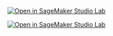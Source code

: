 
[![Open in SageMaker Studio Lab](https://zuoyuan.developer.studiolab.sagemaker.aws/studiolab.svg)](https://studiolab.sagemaker.aws)

[![Open in SageMaker Studio Lab](https://zuoyuan.developer.studiolab.sagemaker.aws/static/media/background.0636fa8f.gif)](https://studiolab.sagemaker.aws)
